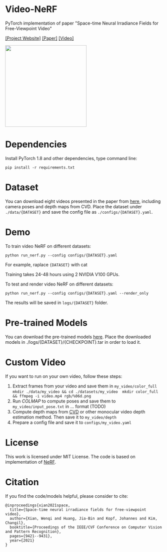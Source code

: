 # Video-NeRF
PyTorch implementation of paper "Space-time Neural Irradiance Fields for Free-Viewpoint Video"

[[Project Website]](https://video-nerf.github.io/)
[[Paper]](https://arxiv.org/abs/2011.12950)
[[Video]](https://www.youtube.com/watch?v=2tN8ghNu2sI&t=1s)

<img src='teaser.gif' height="260px"/>

# Dependencies
Install PyTorch 1.8 and other dependencies, type command line:
```
pip install -r requirements.txt
```

# Dataset

You can download eight videos presented in the paper from [here](https://drive.google.com/drive/folders/1jghs7A0OLiYyyTrW5fEt6h4IQigFd2fP?usp=sharing), including camera poses and depth maps from CVD. Place the dataset under `./data/{DATASET}` and save the config file as `./configs/{DATASET}.yaml`.

# Demo

To train video NeRF on different datasets:
```
python run_nerf.py --config configs/{DATASET}.yaml
```
For example, raplace `{DATASET}` with cat

Training takes 24-48 hours using 2 NVIDIA V100 GPUs.

To test and render video NeRF on different datasets:
```
python run_nerf.py --config configs/{DATASET}.yaml --render_only
```
The results will be saved in `logs/{DATASET}` folder.

# Pre-trained Models

You can download the pre-trained models [here](https://drive.google.com/drive/folders/1Gv5M_1D0gPmfaC74nzWooJfxabVu6sxW?usp=sharing). Place the downloaded models in ./logs/{DATASET}/{CHECKPOINT}.tar in order to load it.

# Custom Video

If you want to run on your own video, follow these steps:
1. Extract frames from your video and save them in `my_video/color_full`
``
mkdir ./data/my_video && cd ./datasets/my_video 
mkdir color_full && ffmpeg -i video.mp4 rgb/%06d.png
``
2. Run *COLMAP* to compute poses and save them to `my_video/input_pose.txt` in ... format (TODO)
3. Compute depth maps from [CVD](https://github.com/facebookresearch/consistent_depth) or other monocular video depth estimation method. Then save it to `my_video/depth`
4. Prepare a config file and save it to `configs/my_video.yaml`

# License 

This work is licensed under MIT License.
The code is based on implementation of [NeRF](https://github.com/yenchenlin/nerf-pytorch).

# Citation

If you find the code/models helpful, please consider to cite:
```
@inproceedings{xian2021space,
  title={Space-time neural irradiance fields for free-viewpoint video},
  author={Xian, Wenqi and Huang, Jia-Bin and Kopf, Johannes and Kim, Changil},
  booktitle={Proceedings of the IEEE/CVF Conference on Computer Vision and Pattern Recognition},
  pages={9421--9431},
  year={2021}
}
```

